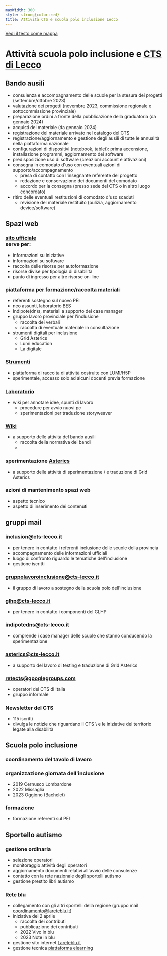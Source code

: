 ```yaml
---
maxWidth: 300
style: strong{color:red}
title: Attività CTS e scuola polo inclusione Lecco
---
```


[Vedi il testo come mappa](https://mymarkmap.netlify.app/#https://github.com/maupao/markmaptest/blob/main/cts.md)

# Attività scuola polo inclusione e [CTS di Lecco](https://www.cts-lecco.it)

## Bando ausili
  - consulenza e accompagnamento delle scuole per la stesura dei progetti (settembre/ottobre 2023)
  - valutazione dei progetti (novembre 2023, commissione regionale e sottocommissione provinciale)
  - preparazione ordini a fronte della pubblicazione della graduatoria (da gennaio 2024)
  - acquisti del materiale (da gennaio 2024)
  - registrazione del materiale arrivato nel catalogo del CTS
  - registrazione/aggiornamento e gestione degli ausili di tutte le annualità nella piattaforma nazionale
  - configurazioni di dispositivi (notebook, tablet): prima accensione, installazione programmi, aggiornamento dei software
  - predisposizione uso di software (creazioni account e attivazioni)
  - consegna in comodato d'uso con eventuali azioni di supporto/accompagnamento<!--fold-->
    - presa di contatto con l'insegnante referente del progetto
    - redazione e conservazione dei documenti del comodato
    - accordo per la consegna (presso sede del CTS o in altro luogo concordato)
  - ritiro delle eventuali restituzioni di comodato d'uso scaduti
    - revisione del materiale restituito (pulizia, aggiornamento device/software)

## Spazi web<!--fold-->

### [sito ufficiale](https://www.cts-lecco.it) <br> serve per:<!--fold-->
  - informazioni su iniziative
  - informazioni su software
  - raccolta delle risorse per autoformazione
  - risorse divise per tipologia di disabilità
  - punto di ingresso per altre risorse on-line

### [piattaforma per formazione/raccolta materiali](https://www.cts-lecco.it/moodle/)<!--fold-->
  - referenti sostegno sul nuovo PEI
  - neo assunti, laboratorio BES
  - Indipote(dn)s, materiali a supporto dei case manager
  - gruppo lavoro provinciale per l'inclusione
    - raccolta dei verbali
    - raccolta di eventuale materiale in consultazione
  - strumenti digitali per inclusione
    - Grid Asterics
    - Lumi education
    - La digitale

### [Strumenti](https://www.cts-lecco.it/strumenti)<!--fold-->
  - piattaforma di raccolta di attività costruite con LUMI/H5P
  - sperimentale, accesso solo ad alcuni docenti previa formazione

### [Laboratorio](https://www.cts-lecco.it/laboratorio)<!--fold-->
  - wiki per annotare idee, spunti di lavoro
    - procedure per avvio nuovi pc
    - sperimentazioni per traduzione storyweaver

### [Wiki](https://www.cts-lecco.it/wiki)<!--fold-->
  - a supporto delle attività del bando ausili
    - raccolta della normativa dei bandi
    - 

### sperimentazione [Asterics](https://www.cts-lecco.it/asterics)<!--fold-->
  - a supporto delle attività di sperimentazione \\ e traduzione di Grid Asterics

### azioni di mantenimento spazi web<!--fold-->
  - aspetto tecnico
  - aspetto di inserimento dei contenuti

## gruppi mail<!--fold-->
### inclusion@cts-lecco.it
  - per tenere in contatto i referenti inclusione delle scuole della provincia
  - accompagnamento delle informazioni ufficiali
  - luogo di confronto riguardo le tematiche dell'inclusione
  - gestione iscritti
### gruppolavoroinclusione@cts-lecco.it
  - il gruppo di lavoro a sostegno della scuola polo dell'inclusione
### glhp@cts-lecco.it
  - per tenere in contatto i componenti del GLHP
### indipotedns@cts-lecco.it
  - comprende i case manager delle scuole che stanno conducendo la sperimentazione
### asterics@cts-lecco.it
  - a supporto del lavoro di testing e traduzione di Grid Asterics
### retects@googlegroups.com
  - operatori dei CTS di Italia
  - gruppo informale
### Newsletter del CTS
  - 115 iscritti
  - divulga le notizie che riguardano il CTS \\ e le iniziative del territorio legate alla disabilità

## Scuola polo inclusione<!--fold-->
### coordinamento del tavolo di lavoro
### organizzazione giornata dell'inclusione
  - 2019 Cernusco Lombardone
  - 2022 Missaglia
  - 2023 Oggiono (Bachelet)
### formazione
  - formazione referenti sul PEI

## Sportello autismo<!--fold-->
### gestione ordinaria
  - selezione operatori
  - monitoraggio attività degli operatori
  - aggiornamento documenti relativi all'avvio delle consulenze
  - contatto con la rete nazionale degli sportelli autismo
  - gestione prestito libri autismo
### Rete blu
  - collegamento con gli altri sportelli della regione (gruppo mail coordinamento@lareteblu.it)
  - iniziativa del 2 aprile
    - raccolta dei contributi
    - pubblicazione dei contributi
    - 2022 Vivo in blu
    - 2023 Note in blu
  - gestione sito internet [Lareteblu.it](https://www.lareteblu.it/sito)
  - gestione tecnica [piattaforma elearning](https://moodle.lareteblu.it)

